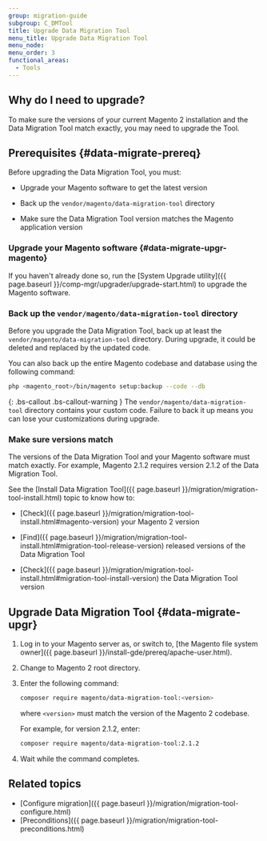 ```yaml
---
group: migration-guide
subgroup: C_DMTool
title: Upgrade Data Migration Tool
menu_title: Upgrade Data Migration Tool
menu_node:
menu_order: 3
functional_areas:
  - Tools
---
```


## Why do I need to upgrade?

To make sure the versions of your current Magento 2 installation and the Data Migration Tool match exactly, you may need to upgrade the Tool.

## Prerequisites {#data-migrate-prereq}

Before upgrading the Data Migration Tool, you must:

*  Upgrade your Magento software to get the latest version

*  Back up the `vendor/magento/data-migration-tool` directory

*  Make sure the Data Migration Tool version matches the Magento application version

### Upgrade your Magento software {#data-migrate-upgr-magento}

If you haven't already done so, run the [System Upgrade utility]({{ page.baseurl }}/comp-mgr/upgrader/upgrade-start.html) to upgrade the Magento software.

### Back up the `vendor/magento/data-migration-tool` directory

Before you upgrade the Data Migration Tool, back up at least the `vendor/magento/data-migration-tool` directory. During upgrade, it could be deleted and replaced by the updated code.

You can also back up the entire Magento codebase and database using the following command:

```bash
php <magento_root>/bin/magento setup:backup --code --db
```

{: .bs-callout .bs-callout-warning }
The `vendor/magento/data-migration-tool` directory contains your custom code. Failure to back it up means you can lose your customizations during upgrade.

### Make sure versions match

The versions of the Data Migration Tool and your Magento software must match exactly. For example, Magento 2.1.2 requires version 2.1.2 of the Data Migration Tool.

See the [Install Data Migration Tool]({{ page.baseurl }}/migration/migration-tool-install.html) topic to know how to:

*  [Check]({{ page.baseurl }}/migration/migration-tool-install.html#magento-version) your Magento 2 version

*  [Find]({{ page.baseurl }}/migration/migration-tool-install.html#migration-tool-release-version) released versions of the Data Migration Tool

*  [Check]({{ page.baseurl }}/migration/migration-tool-install.html#migration-tool-install-version) the Data Migration Tool version

## Upgrade Data Migration Tool {#data-migrate-upgr}

1. Log in to your Magento server as, or switch to, [the Magento file system owner]({{ page.baseurl }}/install-gde/prereq/apache-user.html).
2. Change to Magento 2 root directory.
3. Enter the following command:

   ```bash
   composer require magento/data-migration-tool:<version>
   ```

   where `<version>` must match the version of the Magento 2 codebase.

   For example, for version 2.1.2, enter:

   ```bash
   composer require magento/data-migration-tool:2.1.2
   ```

4. Wait while the command completes.

## Related topics

*  [Configure migration]({{ page.baseurl }}/migration/migration-tool-configure.html)
*  [Preconditions]({{ page.baseurl }}/migration/migration-tool-preconditions.html)
